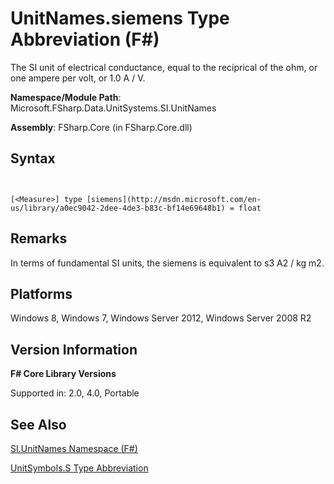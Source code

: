 # UnitNames.siemens Type Abbreviation (F#)

The SI unit of electrical conductance, equal to the reciprical of the ohm, or one ampere per volt, or 1.0 A / V.

**Namespace/Module Path**: Microsoft.FSharp.Data.UnitSystems.SI.UnitNames

**Assembly**: FSharp.Core (in FSharp.Core.dll)


## Syntax


```


[<Measure>] type [siemens](http://msdn.microsoft.com/en-us/library/a0ec9042-2dee-4de3-b83c-bf14e69648b1) = float

```



## Remarks
In terms of fundamental SI units, the siemens is equivalent to s3 A2 / kg m2.


## Platforms
Windows 8, Windows 7, Windows Server 2012, Windows Server 2008 R2


## Version Information
**F# Core Library Versions**

Supported in: 2.0, 4.0, Portable




## See Also
[SI.UnitNames Namespace &#40;F&#35;&#41;](SI.UnitNames+Namespace+%28FSharp%29.md)

[UnitSymbols.S Type Abbreviation](UnitSymbols.S+Type+Abbreviation.md)

